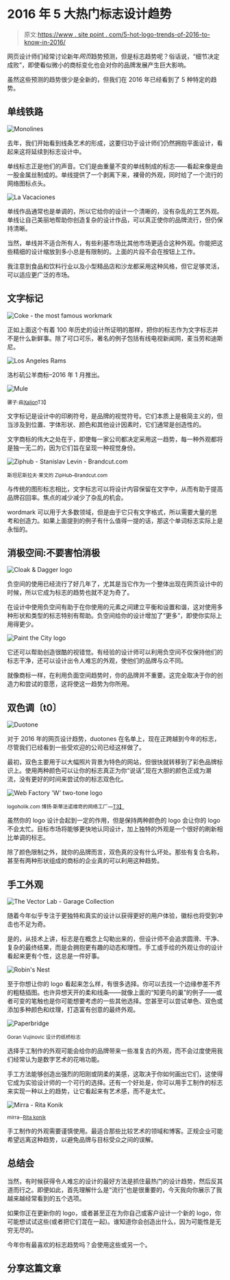 # 2016 年 5 大热门标志设计趋势

> 原文:[https://www . site point . com/5-hot-logo-trends-of-2016-to-know-in-2016/](https://www.sitepoint.com/5-hot-logo-trends-of-2016-to-know-in-2016/)

网页设计师们经常讨论新年*网页*趋势预测，但是标志趋势呢？俗话说，“细节决定成败”，即使看似微小的商标变化也会对你的品牌发展产生巨大影响。

虽然这些预测的趋势很少是全新的，但我们在 2016 年已经看到了 5 种特定的趋势。

## 单线铁路

![Monolines](../Images/2be52b5ae184b3187eefdba8835c184f.png)

去年，我们开始看到线条艺术的形成，这要归功于设计师们仍然拥抱平面设计，看起来这将延续到标志设计中。

单线标志正是他们的声音。它们是由重量不变的单线制成的标志——看起来像是由一股金属丝制成的。单线提供了一个剥离下来，裸骨的外观，同时给了一个流行的网络图标点头。

![La Vacaciones](../Images/79fe1805f3c3567e1606197a5e6fa3aa.png)

单线作品通常也是单调的，所以它给你的设计一个清晰的，没有杂乱的工艺外观。单线让自己美丽地帮助你创造复杂的设计作品，可以真正使你的品牌流行，但仍保持清晰。

当然，单线并不适合所有人，有些利基市场比其他市场更适合这种外观。你能把这些精细的设计缩放到多小总是有限制的。上面的片段不会在按钮上工作。

我注意到食品和饮料行业以及小型精品店和沙龙都采用这种风格，但它足够灵活，可以适应更广泛的市场。

## 文字标记

![Coke - the most famous workmark](../Images/5bf63f1d08717e4ca4e60b57a404a368.png)

正如上面这个有着 100 年历史的设计所证明的那样，把你的标志作为文字标志并不是什么新鲜事。除了可口可乐，著名的例子包括有线电视新闻网，麦当劳和迪斯尼。

![Los Angeles Rams ](../Images/dbc0a9a662e6feb4ba800ee5df65eca0.png)

洛杉矶公羊商标–2016 年 1 月推出。

![Mule](../Images/f1ea7fd562ce8832c35106456613594a.png)

<small>骡子:由[Xalion](https://logopond.com/gallery/detail/209320)T3】</small>

文字标记是设计中的印刷符号，是品牌的视觉符号。它们本质上是极简主义的，但当涉及到位置、字体形状、颜色和其他设计因素时，它们通常是创造性的。

文字商标的伟大之处在于，即使每一家公司都决定采用这一趋势，每一种外观都将是独一无二的，因为它们旨在呈现一种视觉身份。

![Ziphub - Stanislav Levin - Brandcut.com](../Images/6e59f9c3aa191569231880239e7b6d28.png)

<small>斯坦尼斯拉夫·莱文的 ZipHub–Brandcut.com</small>

与传统的图形标志相比，文字标志可以将设计内容保留在文字中，从而有助于提高品牌召回率。焦点的减少减少了杂乱的机会。

wordmark 可以用于大多数领域，但是由于它只有文字格式，所以需要大量的思考和创造力。如果上面提到的例子有什么值得一提的话，那这个单词标志实际上是永恒的。

## 消极空间:不要害怕消极

![Cloak & Dagger logo](../Images/44bff804c956b6b3835d16199ceae982.png)

负空间的使用已经流行了好几年了，尤其是当它作为一个整体出现在网页设计中的时候，所以它成为标志的趋势也就不足为奇了。

在设计中使用负空间有助于在你使用的元素之间建立平衡和设置和谐，这对使用多种形状和类型的标志特别有帮助。负空间给你的设计增加了“更多”，即使你实际上用得更少。

![Paint the City logo](../Images/031e9b8b05bed737cdb94e1ab9c5eda1.png)

它还可以帮助创造很酷的视错觉。有经验的设计师可以利用负空间不仅保持他们的标志干净，还可以设计出令人难忘的外观，使他们的品牌与众不同。

就像商标一样，在利用负面空间趋势时，你的品牌并不重要。这完全取决于你的创造力和尝试的意愿，这将使这一趋势为你所用。

## 双色调〔t0〕

![Duotone](../Images/bed36549d699f931b883a7765430c43c.png)

对于 2016 年的网页设计趋势，duotones 在名单上，现在正跨越到今年的标志，尽管我们已经看到一些受欢迎的公司已经这样做了。

最初，双色主要用于以大幅照片背景为特色的网站，但很快就转移到了彩色品牌标识上。使用两种颜色可以让你的标志真正为你“说话”,现在大胆的颜色正成为潮流，没有更好的时间来尝试你的标志双色化。

![Web Factory 'W' two-tone logo](../Images/20ed0ee5336179e97367a6f5022fccf7.png)

<small>logoholik.com 博扬·斯蒂法诺维奇的网络工厂—[T3】](http://logoholik.com/portfolio/web-tvornica/)</small>

虽然你的 logo 设计会起到一定的作用，但是保持两种颜色的 logo 会让你的 logo 不会太忙。目标市场将能够更快地认同设计，加上独特的外观是一个很好的刷新相比单调的标志。

除了颜色限制之外，就你的品牌而言，双色真的没有什么坏处。那些有复合名称，甚至有两种形状组成的商标的企业真的可以利用这种趋势。

## 手工外观

![The Vector Lab - Garage Collection](../Images/47c44e21a32f778ff220f4198347de10.png)

随着今年似乎专注于更独特和真实的设计以获得更好的用户体验，徽标也将受到冲击也不足为奇。

是的，从技术上讲，标志是在概念上勾勒出来的，但设计师不会追求圆滑、干净、复杂的最终结果，而是会拥抱更有趣的动态和理性。手工或手绘的外观让你的设计看起来更有个性，这总是一件好事。

![Robin's Nest](../Images/51a6307247600637a99f3b7a2fa13410.png)

至于你想让你的 logo 看起来怎么样，有很多选择。你可以去找一个边缘参差不齐的粗糙插图。也许异想天开的柔和线条——就像上面的“知更鸟的巢”的例子——或者可变的笔触也是你可能想要考虑的一些其他选择。您甚至可以尝试单色、双色或添加多种颜色和纹理，打造富有创意的最终外观。

![Paperbridge](../Images/d4f9e1bf2ba846531120c4cb4f26359a.png)

<small>Goran Vujinovic 设计的纸桥标志</small>

选择手工制作的外观可能会给你的品牌带来一些准复古的外观，而不会过度使用我们经常认为是数字艺术的花哨功能。

手工方法能够创造出强烈的阳刚或阴柔的美感，这取决于你如何画出它们，这使得它成为实验设计师的一个可行的选择。还有一个好处是，你可以用手工制作的标志来实现一种以上的趋势，让它看起来有艺术感，而不是太忙。

![Mirra - Rita Konik](../Images/f435a837e8813a7217d55ed0e445005b.png)

<small>mirra─[Rita konik](https://dribbble.com/shots/2463861-Mirra)</small>

手工制作的外观需要谨慎使用。最适合那些比较艺术的领域和博客。正规企业可能希望远离这种趋势，以避免品牌与目标受众之间的误解。

## 总结会

当然，有时候获得令人难忘的设计的最好方法是抓住最热门的设计趋势，然后反其道而行之。即便如此，首先理解什么是“流行”也是很重要的，今天我向你展示了我越来越经常看到的五个选项。

如果你正在更新你的 logo，或者甚至正在为你自己或客户设计一个新的 logo，你可能想试试这些(或者把它们混在一起)。谁知道你会创造出什么，因为可能性是无穷无尽的。

今年你有最喜欢的标志趋势吗？会使用这些或另一个。

## 分享这篇文章